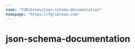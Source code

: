 ```yaml
---
name: "FGRibreau/json-schema-documentation"
homepage: "https://fgribreau.com"
---
```

# json-schema-documentation
